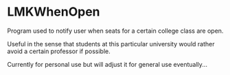# LMKWhenOpen

Program used to notify user when seats for a certain college class are open.

Useful in the sense that students at this particular university would rather avoid a certain professor if possible.

Currently for personal use but will adjust it for general use eventually...
